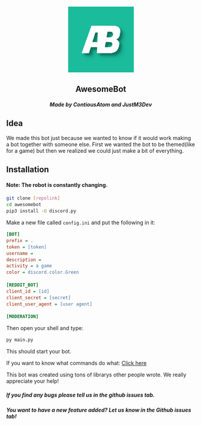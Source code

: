 <p align="center">
    <img src = "icons/icon.png" alt="icon" width="175", height="175">
</p>
    <h2 align = "center">AwesomeBot</h2>

##### <center>Made by ContiousAtom and JustM3Dev</center>

## Idea
We made this bot just because we wanted to know if it would work making a bot together with someone else. First we wanted the bot to be themed(like for a game) but then we realized we could just make a bit of everything.

## Installation
#### Note: The robot is constantly changing.

```bash
git clone [repolink]
cd awesomebot
pip3 install -U discord.py
```
Make a new file called `config.ini` and put the following in it:

```ini
[BOT]
prefix = .
token = [token]
username = 
description = 
activity = a game
color = discord.color.Green

[REDDIT_BOT]
client_id = [id]
client_secret = [secret]
client_user_agent = [user agent]

[MODERATION]
```
Then open your shell and type:
```bash
py main.py
```
This should start your bot.

If you want to know what commands do what:
[Click here](https://readthedocs.io/bots/awesomebot/docs/ "AwesomeBot Docs")

This bot was created using tons of librarys other people wrote.
We really appreciate your help!

##### If you find any bugs please tell us in the github issues tab.
##### You want to have a new feature added? Let us know in the Github issues tab!
